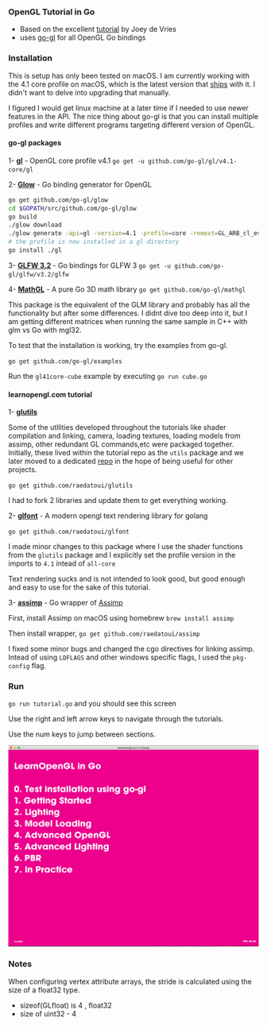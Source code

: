 ### OpenGL Tutorial in Go
* Based on the excellent [tutorial](https://learnopengl.com/) by Joey de Vries
* uses [go-gl](https://github.com/go-gl) for all OpenGL Go bindings

### Installation

This is setup has only been tested on macOS.
I am currently working with the 4.1 core profile on macOS, which is the latest version that [ships](https://support.apple.com/en-us/HT202823) with it. I didn't want to delve into upgrading that manually.

I figured I would get linux machine at a later time if I needed to use newer features in the API.
The nice thing about go-gl is that you can install multiple profiles and write different programs targeting different version of OpenGL. 

#### go-gl packages

1- **[gl](https://github.com/go-gl/gl)** - OpenGL core  profile v4.1
`go get -u github.com/go-gl/gl/v4.1-core/gl`

2- [**Glow**](https://github.com/go-gl/glow) - Go binding generator for OpenGL 

```bash
go get github.com/go-gl/glow
cd $GOPATH/src/github.com/go-gl/glow
go build
./glow download
./glow generate -api=gl -version=4.1 -profile=core -remext=GL_ARB_cl_event
# the profile is now installed in a gl directory
go install ./gl
```

3- [**GLFW 3.2**](https://github.com/go-gl/glfw) - Go bindings for GLFW 3
`go get -u github.com/go-gl/glfw/v3.2/glfw`

4- [**MathGL**](https://github.com/go-gl/mathgl) - A pure Go 3D math library
`go get github.com/go-gl/mathgl`

This package is the equivalent of the GLM library and probably has all the functionality but after some differences.
I didnt dive too deep into it, but I am getting different matrices when running the same sample in C++ with glm vs Go with mgl32.


To test that the installation is working, try the examples from go-gl.

`go get github.com/go-gl/examples` 

Run the `gl41core-cube` example by executing `go run cube.go`

#### learnopengl.com tutorial

1- [**glutils**](https://github.com/raedatoui/glutils)

Some of the utllities developed throughout the tutorials like shader compilation and linking, camera, loading textures, loading models from assimp, other redundant GL commands,etc were packaged together. Initially, these lived within the tutorial repo as the `utils` package and we later moved to a dedicated [repo](https://github.com/raedatoui/glutils) in the hope of being useful for other projects.

`go get github.com/raedatoui/glutils` 

I had to fork 2 libraries and update them to get everything working.

2- [**glfont**](https://github.com/raedatoui/glfont) - A modern opengl text rendering library for golang

`go get github.com/raedatoui/glfont`

I made minor changes to this package where I use the shader functions from the `glutils` package and I explicitly set the profile version in the imports to `4.1` intead of `all-core`

Text rendering sucks and is not intended to look good, but good enough and easy to use for the sake of this tutorial.

3- [**assimp**](https://github.com/raedatoui/assimp) - Go wrapper of [Assimp](http://www.assimp.org/)

First, install Assimp on macOS using homebrew `brew install assimp` 

Then install wrapper, `go get github.com/raedatoui/assimp`

I fixed some minor bugs and changed the cgo directives for linking assimp. Intead of using `LDFLAGS` and other windows specific flags, I used the `pkg-config` flag.

### Run

`go run tutorial.go` and you should see this screen

Use the right and left arrow keys to navigate through the tutorials.

Use the num keys to jump between sections.

![Alt text](/screenshot.png?raw=true "Screenshot")


### Notes

When configuring vertex attribute arrays, the stride is calculated using the size of
a float32 type.
* sizeof(GLfloat) is 4 , float32
* size of uint32 - 4



